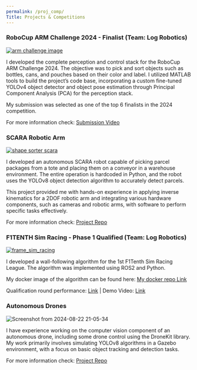 ```yaml
---
permalink: /proj_comp/
Title: Projects & Competitions
---
```


### RoboCup ARM Challenge 2024 - Finalist (Team: Log Robotics) 

<a href="http://www.youtube.com/watch?v=y-bqcrgRPyc&t=6s" target="_blank"><img src="https://github.com/user-attachments/assets/39f06abd-71b1-42cc-8330-eaa0c597b4aa" alt="arm challenge image"></a>

I developed the complete perception and control stack for the RoboCup ARM Challenge 2024. The objective was to pick and sort objects such as bottles, cans, and pouches based on their color and label. I utilized MATLAB tools to build the project’s code base, incorporating a custom fine-tuned YOLOv4 object detector and object pose estimation through Principal Component Analysis (PCA) for the perception stack.

My submission was selected as one of the top 6 finalists in the 2024 competition.

For more information check: <a href="http://www.youtube.com/watch?v=y-bqcrgRPyc&t=6s" target="_blank">Submission Video</a>

### SCARA Robotic Arm

<a href="https://github.com/logeshg2/SCARA-Shape-Sorter" target="_blank"><img src="https://github.com/user-attachments/assets/5731b7a9-b237-4baf-b9f1-083fe9dc5c3d" alt="shape sorter scara"></a>

I developed an autonomous SCARA robot capable of picking parcel packages from a tote and placing them on a conveyor in a warehouse environment. The entire operation is hardcoded in Python, and the robot uses the YOLOv8 object detection algorithm to accurately detect parcels.

This project provided me with hands-on experience in applying inverse kinematics for a 2DOF robotic arm and integrating various hardware components, such as cameras and robotic arms, with software to perform specific tasks effectively.

For more information check: <a href="https://github.com/logeshg2/Autonomous_pick_and_place_robot" target="_blank">Project Repo</a>

### F1TENTH Sim Racing - Phase 1 Qualified (Team: Log Robotics) 

<a href="https://www.youtube.com/watch?v=nB4EuUxQzng" target="_blank"><img src="https://github.com/user-attachments/assets/ad88c8aa-8b5c-4b1c-9d74-6275fbd4826f" alt="frame_sim_racing"></a>

I developed a wall-following algorithm for the 1st F1Tenth Sim Racing League. The algorithm was implemented using ROS2 and Python.

My docker image of the algorithm can be found here: <a href="https://hub.docker.com/r/logeshg2/log_robotics_api" target="_blank">My docker repo Link</a>

Qualification round performance: <a href="https://youtu.be/SzUYifnIKxE?si=eqaUzJYM-I6juQCV" target="_blank">Link</a> | 
Demo Video: <a href="https://www.youtube.com/watch?v=nB4EuUxQzng" target="_blank">Link</a>

### Autonomous Drones

![Screenshot from 2024-08-22 21-05-34](https://github.com/user-attachments/assets/e4a0dfed-5104-4f85-96d9-e328a4b5f394)

I have experience working on the computer vision component of an autonomous drone, including some drone control using the DroneKit library. My work primarily involves simulating YOLOv8 algorithms in a Gazebo environment, with a focus on basic object tracking and detection tasks. 

For more information check: <a href="https://github.com/logeshg2/autonomous_drone_py/" target="_blank">Project Repo</a>
